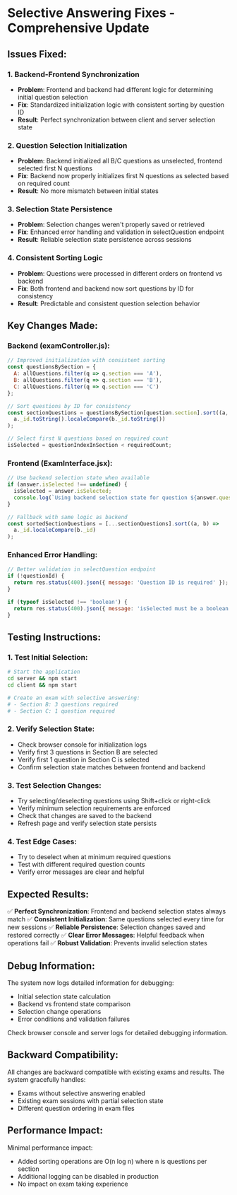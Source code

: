 # Selective Answering Fixes - Comprehensive Update

## Issues Fixed:

### 1. **Backend-Frontend Synchronization**
- **Problem**: Frontend and backend had different logic for determining initial question selection
- **Fix**: Standardized initialization logic with consistent sorting by question ID
- **Result**: Perfect synchronization between client and server selection state

### 2. **Question Selection Initialization**
- **Problem**: Backend initialized all B/C questions as unselected, frontend selected first N questions
- **Fix**: Backend now properly initializes first N questions as selected based on required count
- **Result**: No more mismatch between initial states

### 3. **Selection State Persistence**
- **Problem**: Selection changes weren't properly saved or retrieved
- **Fix**: Enhanced error handling and validation in selectQuestion endpoint
- **Result**: Reliable selection state persistence across sessions

### 4. **Consistent Sorting Logic**
- **Problem**: Questions were processed in different orders on frontend vs backend
- **Fix**: Both frontend and backend now sort questions by ID for consistency
- **Result**: Predictable and consistent question selection behavior

## Key Changes Made:

### Backend (examController.js):
```javascript
// Improved initialization with consistent sorting
const questionsBySection = {
  A: allQuestions.filter(q => q.section === 'A'),
  B: allQuestions.filter(q => q.section === 'B'),
  C: allQuestions.filter(q => q.section === 'C')
};

// Sort questions by ID for consistency
const sectionQuestions = questionsBySection[question.section].sort((a, b) =>
  a._id.toString().localeCompare(b._id.toString())
);

// Select first N questions based on required count
isSelected = questionIndexInSection < requiredCount;
```

### Frontend (ExamInterface.jsx):
```javascript
// Use backend selection state when available
if (answer.isSelected !== undefined) {
  isSelected = answer.isSelected;
  console.log(`Using backend selection state for question ${answer.question._id}: ${isSelected}`);
}

// Fallback with same logic as backend
const sortedSectionQuestions = [...sectionQuestions].sort((a, b) =>
  a._id.localeCompare(b._id)
);
```

### Enhanced Error Handling:
```javascript
// Better validation in selectQuestion endpoint
if (!questionId) {
  return res.status(400).json({ message: 'Question ID is required' });
}

if (typeof isSelected !== 'boolean') {
  return res.status(400).json({ message: 'isSelected must be a boolean value' });
}
```

## Testing Instructions:

### 1. **Test Initial Selection**:
```bash
# Start the application
cd server && npm start
cd client && npm start

# Create an exam with selective answering:
# - Section B: 3 questions required
# - Section C: 1 question required
```

### 2. **Verify Selection State**:
- Check browser console for initialization logs
- Verify first 3 questions in Section B are selected
- Verify first 1 question in Section C is selected
- Confirm selection state matches between frontend and backend

### 3. **Test Selection Changes**:
- Try selecting/deselecting questions using Shift+click or right-click
- Verify minimum selection requirements are enforced
- Check that changes are saved to the backend
- Refresh page and verify selection state persists

### 4. **Test Edge Cases**:
- Try to deselect when at minimum required questions
- Test with different required question counts
- Verify error messages are clear and helpful

## Expected Results:

✅ **Perfect Synchronization**: Frontend and backend selection states always match
✅ **Consistent Initialization**: Same questions selected every time for new sessions
✅ **Reliable Persistence**: Selection changes saved and restored correctly
✅ **Clear Error Messages**: Helpful feedback when operations fail
✅ **Robust Validation**: Prevents invalid selection states

## Debug Information:

The system now logs detailed information for debugging:
- Initial selection state calculation
- Backend vs frontend state comparison
- Selection change operations
- Error conditions and validation failures

Check browser console and server logs for detailed debugging information.

## Backward Compatibility:

All changes are backward compatible with existing exams and results. The system gracefully handles:
- Exams without selective answering enabled
- Existing exam sessions with partial selection state
- Different question ordering in exam files

## Performance Impact:

Minimal performance impact:
- Added sorting operations are O(n log n) where n is questions per section
- Additional logging can be disabled in production
- No impact on exam taking experience
